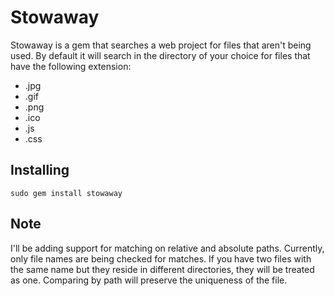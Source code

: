 # Stowaway

Stowaway is a gem that searches a web project for files that aren't being used.  By default it will search in the directory of your choice for files that have the following extension:

 * .jpg 
 * .gif 
 * .png 
 * .ico
 * .js
 * .css

## Installing

    sudo gem install stowaway
    
## Note

I'll be adding support for matching on relative and absolute paths.  Currently, only file names are being checked for matches.  If you have two files with the same name but they reside in different directories, they will be treated as one.  Comparing by path will preserve the uniqueness of the file.